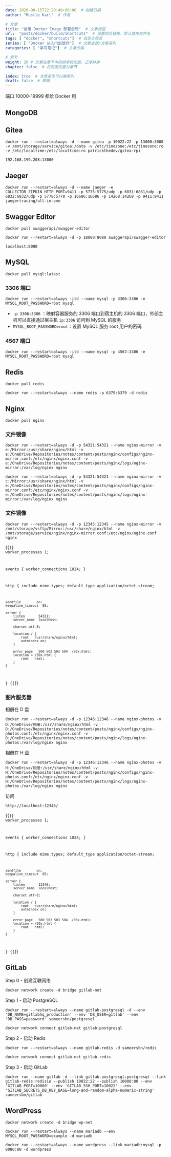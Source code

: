 ```yaml
---
date: 2020-08-15T22:20:49+08:00  # 创建日期
author: "Rustle Karl"  # 作者

# 文章
title: "常用 Docker Image 部署合辑"  # 文章标题
url:  "posts/docker/build/shortcuts"  # 设置网页链接，默认使用文件名
tags: [ "docker", "shortcuts"]  # 自定义标签
series: [ "Docker 从入门到放弃"]  # 文章主题/文章系列
categories: [ "学习笔记"]  # 文章分类

# 章节
weight: 20 # 文章在章节中的排序优先级，正序排序
chapter: false  # 将页面设置为章节

index: true  # 文章是否可以被索引
draft: false  # 草稿
---
```


端口 10000-19999 都给 Docker 用

## MongoDB



## Gitea

```shell
docker run --restart=always -d --name gitea -p 10022:22 -p 13000:3000 -v /mnt/storage/service/gitea:/data -v /etc/timezone:/etc/timezone:ro -v /etc/localtime:/etc/localtime:ro patrickthedev/gitea-rpi
```

```shell
192.168.199.208:13000
```

## Jaeger

```shell
docker run --restart=always -d --name jaeger -e COLLECTOR_ZIPKIN_HTTP_PORT=9411 -p 5775:5775/udp -p 6831:6831/udp -p 6832:6832/udp -p 5778:5778 -p 16686:16686 -p 14268:14268 -p 9411:9411 jaegertracing/all-in-one
```

## Swagger Editor

```shell
docker pull swaggerapi/swagger-editor
```

```shell
docker run --restart=always -d -p 18080:8080 swaggerapi/swagger-editor
```

```shell
localhost:8080
```

## MySQL

```shell
docker pull mysql:latest
```

### 3306 端口

```shell
docker run --restart=always -itd --name mysql -p 3306:3306 -e MYSQL_ROOT_PASSWORD=root mysql
```

- `-p 3306:3306` ：映射容器服务的 3306 端口到宿主机的 3306 端口，外部主机可以直接通过宿主机 `ip:3306` 访问到 MySQL 的服务
- `MYSQL_ROOT_PASSWORD=root`：设置 MySQL 服务 root 用户的密码

### 4567 端口

```shell
docker run --restart=always -itd --name mysql -p 4567:3306 -e MYSQL_ROOT_PASSWORD=root mysql
```

## Redis

```shell
docker pull redis
```

```shell
docker run --restart=always --name redis -p 6379:6379 -d redis
```

## Nginx

```shell
docker pull nginx
```

### 文件镜像

```shell
docker run --restart=always -d -p 54321:54321 --name nginx-mirror -v e:/Mirror:/usr/share/nginx/html -v e:/OneDrive/Repositories/notes/content/posts/nginx/configs/nginx-mirror.conf:/etc/nginx/nginx.conf -v e:/OneDrive/Repositories/notes/content/posts/nginx/logs/nginx-mirror:/var/log/nginx nginx
```

```shell
docker run --restart=always -d -p 54321:54321 --name nginx-mirror -v c:/Mirror:/usr/share/nginx/html -v e:/OneDrive/Repositories/notes/content/posts/nginx/configs/nginx-mirror.conf:/etc/nginx/nginx.conf -v e:/OneDrive/Repositories/notes/content/posts/nginx/logs/nginx-mirror:/var/log/nginx nginx
```

### 文件镜像

```shell
docker run --restart=always -d -p 12345:12345 --name nginx-mirror -v /mnt/storage/vsftp/Mirror:/usr/share/nginx/html -v /mnt/storage/service/nginx/nginx-mirror.conf:/etc/nginx/nginx.conf nginx
```

{{<code language="conf" title="nginx.conf" id="1" expand="" collapse="" isCollapsed="true" >}}
worker_processes  1;

events {
    worker_connections  1024;
}

http {
    include       mime.types;
    default_type  application/octet-stream;

    sendfile        on;
    keepalive_timeout  65;

    server {
        listen       54321;
        server_name  localhost;

        charset utf-8;

        location / {
            root   /usr/share/nginx/html;
            autoindex on;
        }

        error_page   500 502 503 504  /50x.html;
        location = /50x.html {
            root   html;
        }
    }
}
{{</code >}}

### 图片服务器

相册在 D 盘

```shell
docker run --restart=always -d -p 12346:12346 --name nginx-photos -v D:/OneDrive/相册:/usr/share/nginx/html -v D:/OneDrive/Repositories/notes/content/posts/nginx/configs/nginx-photos.conf:/etc/nginx/nginx.conf -v D:/OneDrive/Repositories/notes/content/posts/nginx/logs/nginx-photos:/var/log/nginx nginx
```

相册在 H 盘

```shell
docker run --restart=always -d -p 12346:12346 --name nginx-photos -v H:/OneDrive/相册:/usr/share/nginx/html -v H:/OneDrive/Repositories/notes/content/posts/nginx/configs/nginx-photos.conf:/etc/nginx/nginx.conf -v H:/OneDrive/Repositories/notes/content/posts/nginx/logs/nginx-photos:/var/log/nginx nginx
```

访问

```shell
http://localhost:12346/
```

{{<code language="conf" title="nginx.conf" id="1" expand="" collapse="" isCollapsed="true" >}}
worker_processes  1;

events {
    worker_connections  1024;
}

http {
    include       mime.types;
    default_type  application/octet-stream;

    sendfile        on;
    keepalive_timeout  65;

    server {
        listen       12346;
        server_name  localhost;

        charset utf-8;

        location / {
            root   /usr/share/nginx/html;
            autoindex on;
        }

        error_page   500 502 503 504  /50x.html;
        location = /50x.html {
            root   html;
        }
    }
}
{{</code >}}

## GitLab

Step 0 - 创建互联网络

```shell
docker network create -d bridge gitlab-net
```

Step 1 - 启动 PostgreSQL

```shell
docker run --restart=always --name gitlab-postgresql -d --env 'DB_NAME=gitlabhq_production' --env 'DB_USER=gitlab' --env 'DB_PASS=password' sameersbn/postgresql
```

```shell
docker network connect gitlab-net gitlab-postgresql
```

Step 2 - 启动 Redis

```shell
docker run --restart=always --name gitlab-redis -d sameersbn/redis
```

```shell
docker network connect gitlab-net gitlab-redis
```

Step 3 - 启动 GitLab

```shell
docker run --name gitlab -d --link gitlab-postgresql:postgresql --link gitlab-redis:redisio --publish 10022:22 --publish 10080:80 --env 'GITLAB_PORT=10080' --env 'GITLAB_SSH_PORT=10022' --env 'GITLAB_SECRETS_DB_KEY_BASE=long-and-random-alpha-numeric-string' sameersbn/gitlab
```

## WordPress

```shell
docker network create -d bridge wp-net
```

```shell
docker run --restart=always --name mariadb --env MYSQL_ROOT_PASSWORD=example -d mariadb
```

```shell
docker run --restart=always --name wordpress --link mariadb:mysql -p 8080:80 -d wordpress
```

```shell

```

```shell

```

```shell

```
